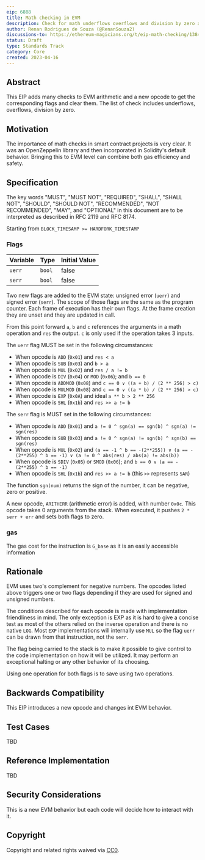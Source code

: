 ```yaml
---
eip: 6888
title: Math checking in EVM
description: Check for math underflows overflows and division by zero at EVM level
author: Renan Rodrigues de Souza (@RenanSouza2)
discussions-to: https://ethereum-magicians.org/t/eip-math-checking/13846
status: Draft
type: Standards Track
category: Core
created: 2023-04-16
---
```


## Abstract

This EIP adds many checks to EVM arithmetic and a new opcode to get the corresponding flags and clear them. The list of check includes underflows, overflows, division by zero.

## Motivation

The importance of math checks in smart contract projects is very clear. It was an OpenZeppelin library and then incorporated in Solidity's default behavior. Bringing this to EVM level can combine both gas efficiency and safety.

## Specification

The key words "MUST", "MUST NOT", "REQUIRED", "SHALL", "SHALL NOT", "SHOULD", "SHOULD NOT", "RECOMMENDED", "NOT RECOMMENDED", "MAY", and "OPTIONAL" in this document are to be interpreted as described in RFC 2119 and RFC 8174.

Starting from `BLOCK_TIMESAMP >= HARDFORK_TIMESTAMP`

### Flags

|     Variable        | Type      | Initial Value |
| ------------------- | --------- |:------------- |
| `uerr`              | `bool`    | false         |
| `serr`              | `bool`    | false         |

Two new flags are added to the EVM state: unsigned error (`uerr`) and signed error (`serr`). The scope of those flags are the same as the program counter. Each frame of execution has their own flags. At the frame creation they are unset and they are updated in call.

From this point forward  `a`, `b` and `c` references the arguments in a math operation and `res` the output. `c` is only used if the operation takes 3 inputs.

The `uerr` flag MUST be set in the following circumstances:

 - When opcode is `ADD` (`0x01`) and `res < a`
 - When opcode is `SUB` (`0x03`) and `b > a`
 - When opcode is `MUL` (`0x02`) and `res / a != b`
 - When opcode is `DIV` (`0x04`) or `MOD` (`0x06`); and `b == 0`
 - When opcode is `ADDMOD` (`0x08`) and `c == 0 ∨ ((a + b) / (2 ** 256) > c)`
 - When opcode is `MULMOD` (`0x08`) and `c == 0 ∨ ((a * b) / (2 ** 256) > c)`
 - When opcode is `EXP` (`0x0A`) and ideal `a ** b > 2 ** 256`
 - When opcode is `SHL` (`0x1b`) and `res >> a != b`

The `serr` flag is MUST set in the following circumstances:

 - When opcode is `ADD` (`0x01`) and `a != 0 ^ sgn(a) == sgn(b) ^ sgn(a) != sgn(res)` 
 - When opcode is `SUB` (`0x03`) and `a != 0 ^ sgn(a) != sgn(b) ^ sgn(b) == sgn(res)`
 - When opcode is `MUL` (`0x02`) and `(a == -1 ^ b == -(2**255)) ∨ (a == -(2**255) ^ b == -1) ∨ (a != 0 ^ abs(res) / abs(a) != abs(b))`
 - When opcode is `SDIV` (`0x05`)  or `SMOD` (`0x06`); and `b == 0 ∨ (a == -(2**255) ^ b == -1)`
 - When opcode is `SHL` (`0x1b`) and `res >> a != b` (this `>>` represents `SAR`)

The function `sgn(num)` returns the sign of the number, it can be negative, zero or positive.

A new opcode, `ARITHERR` (arithmetic error) is added, with number `0x0c`. This opcode takes 0 arguments from the stack. When executed, it pushes `2 * serr + err` and sets both flags to zero.

### gas

The gas cost for the instruction is `G_base` as it is an easily accessible information

## Rationale

EVM uses two's complement for negative numbers. The opcodes listed above triggers one or two flags depending if they are used for signed and unsigned numbers.

The conditions described for each opcode is made with implementation friendliness in mind. The only exception is EXP as it is hard to give a concise test as most of the others relied on the inverse operation and there is no native `LOG`. Most `EXP` implementations will internally use `MUL` so the flag `uerr` can be drawn from that instruction, not the `serr`.

The flag being carried to the stack is to make it possible to give control to the code implementation on how it will be utilized. It may perform an exceptional halting or any other behavior of its choosing.

Using one operation for both flags is to save using two operations.

## Backwards Compatibility

This EIP introduces a new opcode and changes int EVM behavior.

## Test Cases

TBD

## Reference Implementation

TBD

## Security Considerations

This is a new EVM behavior but each code will decide how to interact with it.

## Copyright

Copyright and related rights waived via [CC0](../LICENSE.md).

